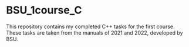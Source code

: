 # BSU_1course_C
This repository contains my completed C++ tasks for the first course. These tasks are taken from the manuals of 2021 and 2022, developed by BSU.
